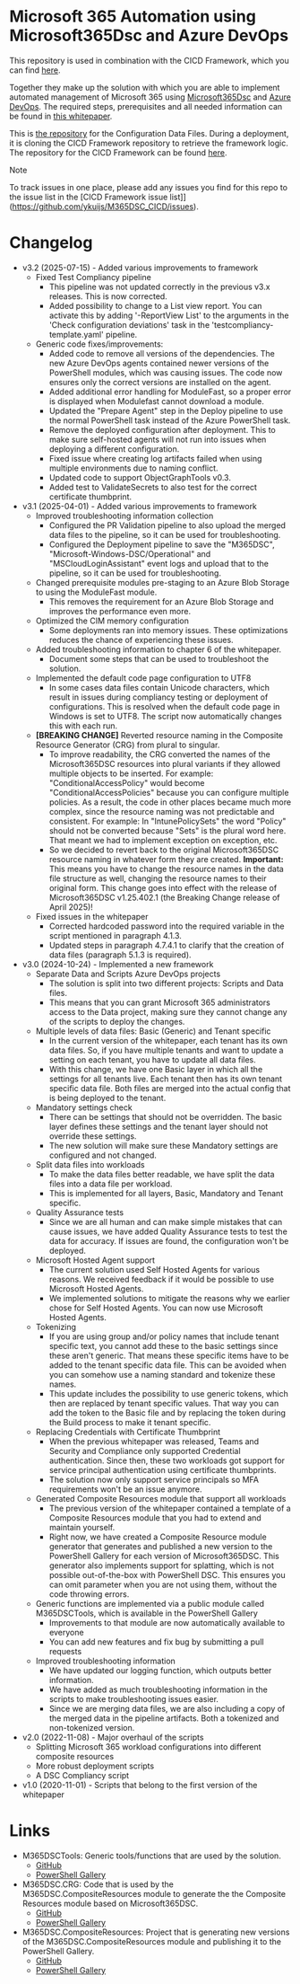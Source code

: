 ﻿# Microsoft 365 Automation using Microsoft365Dsc and Azure DevOps

This repository is used in combination with the CICD Framework, which you can find [here](https://github.com/ykuijs/M365DSC_CICD).

Together they make up the solution with which you are able to implement automated management of Microsoft 365 using [Microsoft365Dsc](https://microsoft365.com) and [Azure DevOps](https://dev.azure.com). The required steps, prerequisites and all needed information can be found in [this whitepaper](https://aka.ms/m365dscwhitepaper).

This is [the repository](https://github.com/ykuijs/M365DSC_Data) for the Configuration Data Files. During a deployment, it is cloning the CICD Framework repository to retrieve the framework logic. The repository for the CICD Framework can be found [here](https://github.com/ykuijs/M365DSC_CICD).

> [!NOTE]
> To track issues in one place, please add any issues you find for this repo to the issue list in the [CICD Framework issue list]](https://github.com/ykuijs/M365DSC_CICD/issues).

# Changelog

- v3.2 (2025-07-15) - Added various improvements to framework
  - Fixed Test Compliancy pipeline
    - This pipeline was not updated correctly in the previous v3.x releases. This is now corrected.
    - Added possibility to change to a List view report. You can activate this by adding '-ReportView List' to the arguments in the 'Check configuration deviations' task in the 'testcompliancy-template.yaml' pipeline.
  -	Generic code fixes/improvements:
    - Added code to remove all versions of the dependencies. The new Azure DevOps agents contained newer versions of the PowerShell modules, which was causing issues. The code now ensures only the correct versions are installed on the agent.
    - Added additional error handling for ModuleFast, so a proper error is displayed when Modulefast cannot download a module.
    - Updated the "Prepare Agent" step in the Deploy pipeline to use the normal PowerShell task instead of the Azure PowerShell task.
    - Remove the deployed configuration after deployment. This to make sure self-hosted agents will not run into issues when deploying a different configuration.
    - Fixed issue where creating log artifacts failed when using multiple environments due to naming conflict.
    - Updated code to support ObjectGraphTools v0.3.
    - Added test to ValidateSecrets to also test for the correct certificate thumbprint.
- v3.1 (2025-04-01) - Added various improvements to framework
  - Improved troubleshooting information collection
    - Configured the PR Validation pipeline to also upload the merged data files to the pipeline, so it can be used for troubleshooting.
    - Configured the Deployment pipeline to save the "M365DSC", "Microsoft-Windows-DSC/Operational" and "MSCloudLoginAssistant" event logs and upload that to the pipeline, so it can be used for troubleshooting.
  - Changed prerequisite modules pre-staging to an Azure Blob Storage to using the ModuleFast module.
    - This removes the requirement for an Azure Blob Storage and improves the performance even more.
  - Optimized the CIM memory configuration
    - Some deployments ran into memory issues. These optimizations reduces the chance of experiencing these issues.
  - Added troubleshooting information to chapter 6 of the whitepaper.
    - Document some steps that can be used to troubleshoot the solution.
  - Implemented the default code page configuration to UTF8
    - In some cases data files contain Unicode characters, which result in issues during compliancy testing or deployment of configurations. This is resolved when the default code page in Windows is set to UTF8. The script now automatically changes this with each run.
  - **[BREAKING CHANGE]** Reverted resource naming in the Composite Resource Generator (CRG) from plural to singular.
    - To improve readability, the CRG converted the names of the Microsoft365DSC resources into plural variants if they allowed multiple objects to be inserted. For example: "ConditionalAccessPolicy" would become "ConditionalAccessPolicies" because you can configure multiple policies. As a result, the code in other places became much more complex, since the resource naming was not predictable and consistent. For example: In "IntunePolicySets" the word "Policy" should not be converted because "Sets" is the plural word here. That meant we had to implement exception on exception, etc.
    - So we decided to revert back to the original Microsoft365DSC resource naming in whatever form they are created. **Important:** This means you have to change the resource names in the data file structure as well, changing the resource names to their original form. This change goes into effect with the release of Microsoft365DSC v1.25.402.1 (the Breaking Change release of April 2025)!
  - Fixed issues in the whitepaper
    - Corrected hardcoded password into the required variable in the script mentioned in paragraph 4.1.3.
    - Updated steps in paragraph 4.7.4.1 to clarify that the creation of data files (paragraph 5.1.3 is required).
- v3.0 (2024-10-24) - Implemented a new framework
  - Separate Data and Scripts Azure DevOps projects
    - The solution is split into two different projects: Scripts and Data files.
    - This means that you can grant Microsoft 365 administrators access to the Data project, making sure they cannot change any of the scripts to deploy the changes.
  - Multiple levels of data files: Basic (Generic) and Tenant specific
    - In the current version of the whitepaper, each tenant has its own data files. So, if you have multiple tenants and want to update a setting on each tenant, you have to update all data files.
    - With this change, we have one Basic layer in which all the settings for all tenants live. Each tenant then has its own tenant specific data file. Both files are merged into the actual config that is being deployed to the tenant.
  - Mandatory settings check
    - There can be settings that should not be overridden. The basic layer defines these settings and the tenant layer should not override these settings.
    - The new solution will make sure these Mandatory settings are configured and not changed.
  - Split data files into workloads
    - To make the data files better readable, we have split the data files into a data file per workload.
    - This is implemented for all layers, Basic, Mandatory and Tenant specific.
  - Quality Assurance tests
    - Since we are all human and can make simple mistakes that can cause issues, we have added Quality Assurance tests to test the data for accuracy. If issues are found, the configuration won't be deployed.
  - Microsoft Hosted Agent support
    - The current solution used Self Hosted Agents for various reasons. We received feedback if it would be possible to use Microsoft Hosted Agents.
    - We implemented solutions to mitigate the reasons why we earlier chose for Self Hosted Agents. You can now use Microsoft Hosted Agents.
  - Tokenizing
    - If you are using group and/or policy names that include tenant specific text, you cannot add these to the basic settings since these aren't generic. That means these specific items have to be added to the tenant specific data file. This can be avoided when you can somehow use a naming standard and tokenize these names.
    - This update includes the possibility to use generic tokens, which then are replaced by tenant specific values. That way you can add the token to the Basic file and by replacing the token during the Build process to make it tenant specific.
  - Replacing Credentials with Certificate Thumbprint
    - When the previous whitepaper was released, Teams and Security and Compliance only supported Credential authentication. Since then, these two workloads got support for service principal authentication using certificate thumbprints.
    - The solution now only support service principals so MFA requirements won't be an issue anymore.
  - Generated Composite Resources module that support all workloads
    - The previous version of the whitepaper contained a template of a Composite Resources module that you had to extend and maintain yourself.
    - Right now, we have created a Composite Resource module generator that generates and published a new version to the PowerShell Gallery for each version of Microsoft365DSC. This generator also implements support for splatting, which is not possible out-of-the-box ​with PowerShell DSC. This ensures you can omit parameter when you are not using them, without the code throwing errors.
  - Generic functions are implemented via a public module called M365DSCTools, which is available in the PowerShell Gallery
    - Improvements to that module are now automatically available to everyone
    - You can add new features and fix bug by submitting a pull requests
  - Improved troubleshooting information
    - We have updated our logging function, which outputs better information.
    - We have added as much troubleshooting information in the scripts to make troubleshooting issues easier.
    - Since we are merging data files, we are also including a copy of the merged data in the pipeline artifacts. Both a tokenized and non-tokenized version.
- v2.0 (2022-11-08) - Major overhaul of the scripts
  - Splitting Microsoft 365 workload configurations into different composite resources
  - More robust deployment scripts
  - A DSC Compliancy script
- v1.0 (2020-11-01) - Scripts that belong to the first version of the whitepaper

# Links

- M365DSCTools: Generic tools/functions that are used by the solution.
  - [GitHub](https://github.com/ykuijs/M365DSCTools)
  - [PowerShell Gallery](https://www.powershellgallery.com/packages/M365DSCTools)
- M365DSC.CRG: Code that is used by the M365DSC.CompositeResources module to generate the the Composite Resources module based on Microsoft365DSC.
  - [GitHub](https://github.com/ykuijs/M365DSC.CRG)
  - [PowerShell Gallery](https://www.powershellgallery.com/packages/M365DSC.CRG)
- M365DSC.CompositeResources: Project that is generating new versions of the M365DSC.CompositeResources module and publishing it to the PowerShell Gallery.
  - [GitHub](https://github.com/ykuijs/M365DSC.CompositeResources)
  - [PowerShell Gallery](https://www.powershellgallery.com/packages/M365DSC.CompositeResources)
